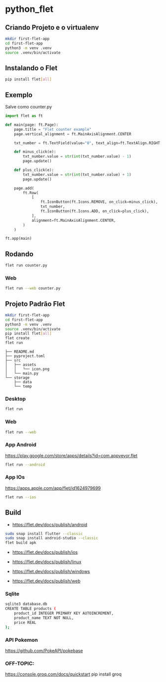 # python_flet

## Criando Projeto e o virtualenv

```sh
mkdir first-flet-app
cd first-flet-app
python3 -m venv .venv
source .venv/bin/activate
```


## Instalando o Flet

```sh
pip install flet[all]
```


## Exemplo

Salve como counter.py

```python
import flet as ft

def main(page: ft.Page):
    page.title = "Flet counter example"
    page.vertical_alignment = ft.MainAxisAlignment.CENTER

    txt_number = ft.TextField(value="0", text_align=ft.TextAlign.RIGHT, width=100)

    def minus_click(e):
        txt_number.value = str(int(txt_number.value) - 1)
        page.update()

    def plus_click(e):
        txt_number.value = str(int(txt_number.value) + 1)
        page.update()

    page.add(
        ft.Row(
            [
                ft.IconButton(ft.Icons.REMOVE, on_click=minus_click),
                txt_number,
                ft.IconButton(ft.Icons.ADD, on_click=plus_click),
            ],
            alignment=ft.MainAxisAlignment.CENTER,
        )
    )

ft.app(main)
```

## Rodando


```sh
flet run counter.py
```

### Web

```sh
flet run --web counter.py
```

## Projeto Padrão Flet

```sh
mkdir first-flet-app
cd first-flet-app
python3 -m venv .venv
source .venv/bin/activate
pip install flet[all]
flet create
flet run
```

```
├── README.md
├── pyproject.toml
├── src
│   ├── assets
│   │   └── icon.png
│   └── main.py
└── storage
    ├── data
    └── temp
```

### Desktop

```sh
flet run
```

### Web

```sh
flet run --web
```

### App Android

https://play.google.com/store/apps/details?id=com.appveyor.flet

```sh
flet run --android
```

### App IOs

https://apps.apple.com/app/flet/id1624979699

```sh
flet run --ios
```

## Build

* https://flet.dev/docs/publish/android

```sh
sudo snap install flutter --classic
sudo snap install android-studio --classic
flet build apk
```

* https://flet.dev/docs/publish/ios

* https://flet.dev/docs/publish/linux

* https://flet.dev/docs/publish/windows

* https://flet.dev/docs/publish/web

### Sqlite

```sh
sqlite3 database.db
CREATE TABLE products (
    product_id INTEGER PRIMARY KEY AUTOINCREMENT,
    product_name TEXT NOT NULL,
    price REAL
);
```

### API Pokemon

https://github.com/PokeAPI/pokebase

### OFF-TOPIC:

https://console.groq.com/docs/quickstart
pip install groq

<!--
#### 🔍 Modelos bons gratuitos


| Modelo                          | Tamanho / Parâmetros / Bits / Quantização                                                           | Pontos fortes                                                                                                                                          | Restrições / O que você precisa considerar                                                                                            |
| ------------------------------- | --------------------------------------------------------------------------------------------------- | ------------------------------------------------------------------------------------------------------------------------------------------------------ | ------------------------------------------------------------------------------------------------------------------------------------- |
| **Llama-3 (8B ou 70B)** da Meta | Versão open-source, com quantizações disponíveis (ex: GGUF, bits menores). ([GIGAZINE][1])          | É um dos mais recentes da Meta; bom equilíbrio entre desempenho e custo computacional, especialmente o de 8 bilhões de parâmetros. Boa para uso geral. | O modelo de 70B exige bastante memória; usar quantizações é quase obrigatório para rodar localmente com bom desempenho. ([Reddit][2]) |
| **Llama-2 (7B / 13B / 70B)**    | Modelos bem conhecidos, versões base e ajustadas. Versões em GGUF também disponíveis. ([MyGGUF][3]) | Estável, bem estudado, muitos recursos e bibliotecas/pacotes já suportam. Boa escolha se quiser compatibilidade e documentação.                        | Também o de maior porte consome muito; para tarefas simples, talvez o 7B já seja suficiente.                                          |
| **Mistral-7B (Instruct)**       | Um modelo “menor”, bom custo computacional. ([localaimaster.com][4])                                | Excelente para criatividade / geração de texto quando não se precisa de algo extremamente grande. Carrega mais rápido, uso de RAM menor.               | Pode perder em tarefas que requeiram muito contexto ou “raciocínio” mais pesado comparado aos maiores.                                |
| **TinyLlama**                   | \~1.1B parâmetros. ([arXiv][5])                                                                     | Muito leve, roda fácil mesmo em máquinas modestas; bom para protótipos, testagens rápidas, tarefas simples.                                            | Com desempenho menor, respostas menos refinadas se comparar com modelos grandes. Não é ideal para uso “pesado”.                       |



---

#### Llama

```sh
python3 -m venv .venv
source .venv/bin/activate
pip install llama-cpp-python
```

```python
from llama_cpp import Llama

# Carregue um modelo LLaMA (precisa ter o arquivo .gguf baixado antes)
llm = Llama(model_path="models/llama-2-7b-chat.Q4_K_M.gguf")

# Fazendo uma pergunta ao modelo
output = llm(
    "Explique em poucas palavras o que é aprendizado de máquina.",
    max_tokens=100,
    temperature=0.7,
)

print(output["choices"][0]["text"])
```


python3 Llama.py


